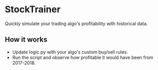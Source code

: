 # StockTrainer
Quickly simulate your trading algo's profitability with historical data.


## How it works
- Update logic.py with your algo's custom buy/sell rules.
- Run the script and observe how profitable it would have been from 2017-2018.
